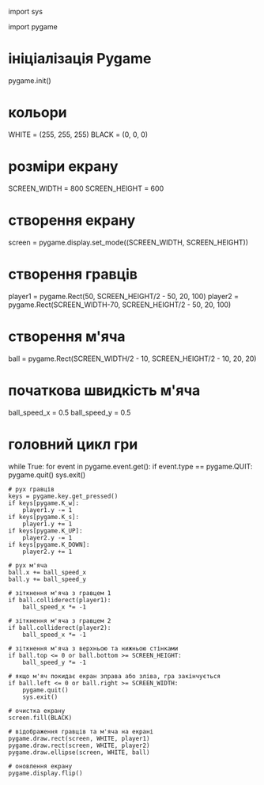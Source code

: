 import sys

import pygame

# ініціалізація Pygame
pygame.init()

# кольори
WHITE = (255, 255, 255)
BLACK = (0, 0, 0)

# розміри екрану
SCREEN_WIDTH = 800
SCREEN_HEIGHT = 600

# створення екрану
screen = pygame.display.set_mode((SCREEN_WIDTH, SCREEN_HEIGHT))

# створення гравців
player1 = pygame.Rect(50, SCREEN_HEIGHT/2 - 50, 20, 100)
player2 = pygame.Rect(SCREEN_WIDTH-70, SCREEN_HEIGHT/2 - 50, 20, 100)

# створення м'яча
ball = pygame.Rect(SCREEN_WIDTH/2 - 10, SCREEN_HEIGHT/2 - 10, 20, 20)

# початкова швидкість м'яча
ball_speed_x = 0.5
ball_speed_y = 0.5

# головний цикл гри
while True:
    for event in pygame.event.get():
        if event.type == pygame.QUIT:
            pygame.quit()
            sys.exit()

    # рух гравців
    keys = pygame.key.get_pressed()
    if keys[pygame.K_w]:
        player1.y -= 1
    if keys[pygame.K_s]:
        player1.y += 1
    if keys[pygame.K_UP]:
        player2.y -= 1
    if keys[pygame.K_DOWN]:
        player2.y += 1

    # рух м'яча
    ball.x += ball_speed_x
    ball.y += ball_speed_y

    # зіткнення м'яча з гравцем 1
    if ball.colliderect(player1):
        ball_speed_x *= -1

    # зіткнення м'яча з гравцем 2
    if ball.colliderect(player2):
        ball_speed_x *= -1

    # зіткнення м'яча з верхньою та нижньою стінками
    if ball.top <= 0 or ball.bottom >= SCREEN_HEIGHT:
        ball_speed_y *= -1

    # якщо м'яч покидає екран зправа або зліва, гра закінчується
    if ball.left <= 0 or ball.right >= SCREEN_WIDTH:
        pygame.quit()
        sys.exit()

    # очистка екрану
    screen.fill(BLACK)

    # відображення гравців та м'яча на екрані
    pygame.draw.rect(screen, WHITE, player1)
    pygame.draw.rect(screen, WHITE, player2)
    pygame.draw.ellipse(screen, WHITE, ball)

    # оновлення екрану
    pygame.display.flip()
